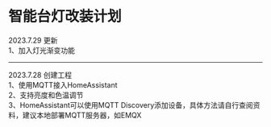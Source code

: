 # 智能台灯改装计划
2023.7.29 更新  
1、加入灯光渐变功能  

***
2023.7.28 创建工程  
1、使用MQTT接入HomeAssistant  
2、支持亮度和色温调节  
3、HomeAssistant可以使用MQTT Discovery添加设备，具体方法请自行查阅资料，建议本地部署MQTT服务器，如EMQX  
